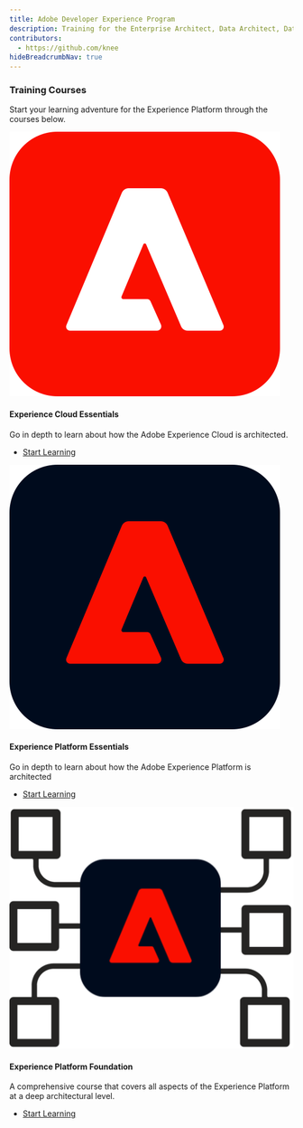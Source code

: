 ```yaml
---
title: Adobe Developer Experience Program
description: Training for the Enterprise Architect, Data Architect, Data Engineer and general developer
contributors:
  - https://github.com/knee
hideBreadcrumbNav: true
---
```



<TitleBlock slots="heading, text" theme="light" />

### Training Courses 

Start your learning adventure for the Experience Platform through the courses below.



<ProductCard slots="icon, heading, text, buttons" theme="light" width="33%" />

![Experience Cloud Logo](images/aec-logo.svg)

#### Experience Cloud Essentials

Go in depth to learn about how the Adobe Experience Cloud is architected. 

* [Start Learning](/courses/experience-cloud-essentials/)


<ProductCard slots="icon, heading, text, buttons" theme="light" width="33%" />

![Experience Platform Logo](images/aep-logo.svg)

#### Experience Platform Essentials

Go in depth to learn about how the Adobe Experience Platform is architected

* [Start Learning](/courses/experience-platform-essentials/)


<ProductCard slots="icon, heading, text, buttons" theme="light" width="33%" />

![Experience Platform Foundation](images/aep-foundation.png)

#### Experience Platform Foundation

A comprehensive course that covers all aspects of the Experience Platform at a deep architectural level.

* [Start Learning](/courses/experience-platform-technical-foundation/)  
